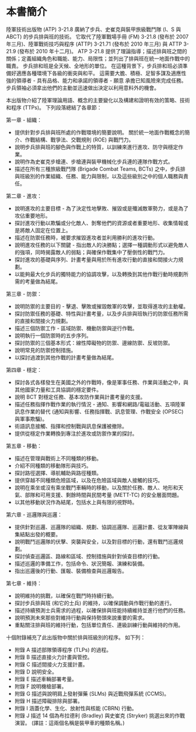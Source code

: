 # 本書簡介

陸軍技術出版物 (ATP) 3-21.8 廣納了步兵、史崔克與裝甲旅級戰鬥隊 (I、S 與 ABCT) 的步兵排與班的技術。 它取代了陸軍戰場手冊 (FM) 3-21.8 (發布於 2007 年三月)、陸軍戰術技巧與程序 (ATTP) 3-21.71 (發布於 2010 年三月) 與 ATTP 3-21.9 (發布於 2010 年十二月)。 ATP 3-21.8 提供了理論指導；描述排與班之間的關係；定義組織角色和職能、能力、局限性；並列出了排與班在統一地面作戰中的職責。 步兵排和班是全天候、全地形的單位。 在這種背景下，步兵排和班必須準備好適應各種環境下各級的衝突與和平。 這需要大膽、積極、足智多謀及適應性強的領導者 - 具有品格、能力和承諾的領導者 - 願意
承擔已知風險來完成任務。 步兵領袖必須拿出他們的主動並迅速做出決定以利用意料外的機會。

本出版物介紹了陸軍理論用語、概念的主要變化以及構建和證明有效的策略、技術和程序 (TTPs)。 下列段落總結了各章節：

第一章 - 組織：

- 提供針對步兵排與班所處的作戰環境的簡要說明。 關於統一地面作戰概念的簡介、作戰結構、戰爭法、交戰規則 (ROE) 與戰鬥力。
- 說明步兵排與班的腳色與作戰上的特質，以訓練來進行進攻、防守與穩定作業。
- 說明作為史崔克步槍連、步槍連與裝甲機械化步兵連的連隊作戰方式。
- 描述在所有三種旅級戰鬥隊 (Brigade Combat Teams, BCTs) 之中，步兵排與班級別的作業組織、任務、能力與限制，以及這些級別之中的個人職務與責任。

第二章 - 進攻：

- 說明進攻的主要目標 - 為了決定性地擊敗、摧毀或是殲滅敵軍勢力，或是為了攻佔重要地形。
- 探討進攻行動以欺騙或分化敵人、剝奪他們的資源或者重要地形、收集情報或是將敵人固定在位置上。
- 描述在防禦任務時，被要求摧毀進攻者並利用勝利的進攻行動。
- 說明進攻任務的以下關鍵 - 指出敵人的決勝點；選擇一種調動形式以避免敵人的強項，同時揭露敵人的弱點；與確保作戰集中了壓倒性的戰鬥力。
- 探討進攻的基礎與序列、計畫考量與用於所有進攻行動的直接和間接火力規劃。
- 以能夠最大化步兵的獨特能力的協調攻擊，以及轉換到其他作戰行動時規劃所需的考量做為結尾。

第三章 - 防禦：

- 說明防禦的主要目的 - 擊退、擊敗或摧毀敵軍的攻擊，並取得進攻的主動權。
- 探討防禦任務的基礎、特性與計畫考量，以及步兵排與班執行的防禦任務所需的直接和間接火力規劃。
- 描述三個防禦工作 - 區域防禦、機動防禦與逆行作戰。
- 說明執行一個防禦時的五步序列。
- 探討防禦的三個基本形式：線性障礙物的防禦、邊線防禦、反坡防禦。
- 說明常見的防禦控制措施。
- 以探討過渡到其他作戰的計畫考量做為結尾。

第四章 - 穩定：

- 探討各式各樣發生在美國之外的作戰時，像是軍事任務、作業與活動之中，與其他國家力量和工具協調的穩定要件。
- 說明 BCT 對穩定任務、基本攻防作業與計畫考量的支援。
- 描述任務指揮作戰作業的執行情況 - 通知、影響和網路/電磁活動、五項陸軍訊息作業的替代 (通知與影響、任務指揮戰、訊息管理、作戰安全 (OPSEC) 與軍事欺騙)。
- 術語訊息接觸、指揮和控制戰與訊息保護被撤除。
- 提供從穩定作業轉換到專注於進攻或防禦作業的探討。

第五章 - 移動：

- 描述在管理與戰術上不同種類的移動。
- 介紹不同種類的移動隊形與技巧。
- 探討路徑選擇、導航輔助與路徑種類。
- 提供穿越不同種類危險區域，以及在危險區域與敵人接觸的技巧。
- 說明在乘坐或沒有乘坐戰鬥車輛時的移動，以及關於任務、敵人、地形和天氣、部隊和可用支援、剩餘時間與民間考量 (METT-TC) 的安全層面問題。
- 以其他移動狀況作為結尾，包括水上與有限的視野時。

第六章 - 巡邏隊與巡邏：

- 提供針對巡邏、巡邏隊的組織、規劃、協調巡邏隊、巡邏計畫、從友軍陣線與集結點出發的概要。
- 說明戰鬥巡邏隊的伏擊、突襲與安全，以及對目標的行動，還有戰鬥巡邏規劃。
- 探討偵查巡邏區、路線和區域、控制措施與針對偵查目標的行動。
- 描述巡邏的準備工作，包括命令、狀況簡報、演練和裝備。
- 指出巡邏後的行動、匯報、裝備檢查與巡邏報告。

第七章 - 維持：

- 說明維持的挑戰，以確保在戰鬥時持續行動。
- 探討步兵排與班 (和它的士兵) 的維持，以確保調動與作戰行動的進行。
- 描述持續預測士兵需求的過程，以確保排與班能持續維持並進行他們的任務。
- 說明預測未來那些對維持行動與保持勢頭來說重要的需求。
- 重點關注排與班的維持行動，包括單位責任、連級訓練行動與維持的作用。

十個附錄補充了此出版物中關於排與班級別的程序。 如下列：

- 附錄 A 描述部隊領導程序 (TLPs) 的過程。
- 附錄 B 描述直接火力計畫與管控。
- 附錄 C 描述間接火力支援計畫。
- 附錄 D 說明安全。
- 附錄 E 描述車輛部署考量。
- 附錄 F 說明機槍部署。
- 附錄 G 描述與說明肩上發射彈藥 (SLMs) 與近戰飛彈系統 (CCMS)。
- 附錄 H 描述障礙排除與部署。
- 附錄 I 涵蓋化學、生化、放射性與核能 (CBRN) 行動。
- 附錄 J 描述 14 個為布拉德利 (Bradley) 與史崔克 (Stryker) 挑選出來的作戰演習。 (譯註：這兩個名稱是裝甲車的種類名稱。)
